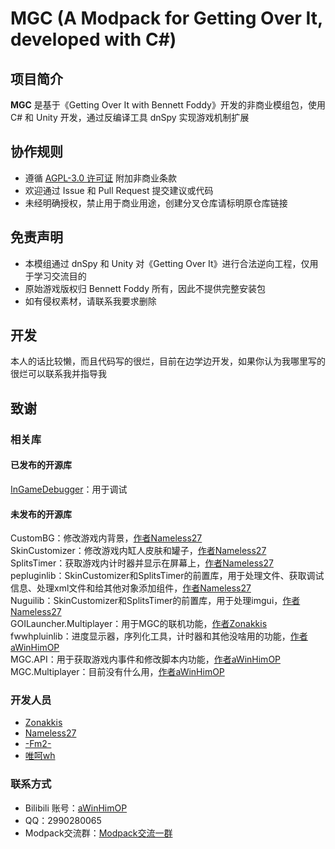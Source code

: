 # MGC (A Modpack for Getting Over It, developed with C#) 
## 项目简介
**MGC** 是基于《Getting Over It with Bennett Foddy》开发的非商业模组包，使用 C# 和 Unity 开发，通过反编译工具 dnSpy 实现游戏机制扩展
## 协作规则
- 遵循 [AGPL-3.0 许可证](LICENSE) 附加非商业条款
- 欢迎通过 Issue 和 Pull Request 提交建议或代码
- 未经明确授权，禁止用于商业用途，创建分叉仓库请标明原仓库链接
## 免责声明
- 本模组通过 dnSpy 和 Unity 对《Getting Over It》进行合法逆向工程，仅用于学习交流目的
- 原始游戏版权归 Bennett Foddy 所有，因此不提供完整安装包
- 如有侵权素材，请联系我要求删除
## 开发
本人的话比较懒，而且代码写的很烂，目前在边学边开发，如果你认为我哪里写的很烂可以联系我并指导我
## 致谢
### 相关库
#### 已发布的开源库
[InGameDebugger](https://github.com/DearVa/Unity-Runtime-Inspector)：用于调试<br/>
#### 未发布的开源库
CustomBG：修改游戏内背景，[作者Nameless27](https://github.com/Nameless27)<br/>
SkinCustomizer：修改游戏内缸人皮肤和罐子，[作者Nameless27](https://github.com/Nameless27)<br/>
SplitsTimer：获取游戏内计时器并显示在屏幕上，[作者Nameless27](https://github.com/Nameless27)<br/>
pepluginlib：SkinCustomizer和SplitsTimer的前置库，用于处理文件、获取调试信息、处理xml文件和给其他对象添加组件，[作者Nameless27](https://github.com/Nameless27)<br/>
Nuguilib：SkinCustomizer和SplitsTimer的前置库，用于处理imgui，[作者Nameless27](https://github.com/Nameless27)<br/>
GOILauncher.Multiplayer：用于MGC的联机功能，[作者Zonakkis](https://github.com/Zonakkis)<br/>
fwwhpluinlib：进度显示器，序列化工具，计时器和其他没啥用的功能，[作者aWinHimOP](https://github.com/aWinHimOP)<br/>
MGC.API：用于获取游戏内事件和修改脚本内功能，[作者aWinHimOP](https://github.com/aWinHimOP)<br/>
MGC.Multiplayer：目前没有什么用，[作者aWinHimOP](https://github.com/aWinHimOP)<br/>
### 开发人员
- [Zonakkis](https://space.bilibili.com/292855911)<br/>
- [Nameless27](https://space.bilibili.com/401593576)<br/>
- [-Fm2-](https://space.bilibili.com/287853853)<br/>
- [唯呵wh](https://space.bilibili.com/435980199)<br/>
### 联系方式
- Bilibili 账号：[aWinHimOP](https://space.bilibili.com/435980199)<br/>
- QQ：2990280065
- Modpack交流群：[Modpack交流一群](https://qm.qq.com/q/kCubnSuMXC)<br/>
